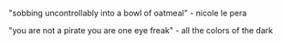 
"sobbing uncontrollably into a bowl of oatmeal" - nicole le pera

"you are not a pirate you are one eye freak" - all the colors of the dark